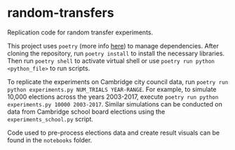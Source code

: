 # random-transfers
Replication code for random transfer experiments.

This project uses `poetry` (more info [here](https://python-poetry.org/)) to manage dependencies. After cloning the repository, run `poetry install` to install the necessary libraries. Then run `poetry shell` to activate virtual shell or use `poetry run python <python_file>` to run scripts. 

To replicate the experiments on Cambridge city council data, run `poetry run python experiments.py NUM_TRIALS YEAR-RANGE`. For example, to simulate 10,000 elections across the years 2003-2017, execute `poetry run python experiments.py 10000 2003-2017`. Similar simulations can be conducted on data from Cambridge school board elections using the `experiments_school.py` script.

Code used to pre-process elections data and create result visuals can be found in the `notebooks` folder. 
